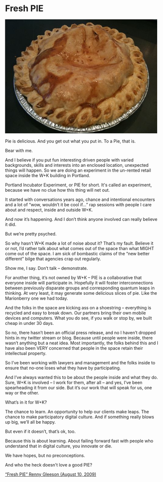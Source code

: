 # Fresh PIE 

![PIE's first pie – – sweet, delicious, local Marionberry.  Mmmmm.  Damn fine PIE. (pie-pie-gleeson.jpg)](/source/images/pie-pie-gleeson.jpg)

Pie is delicious.  And you get out what you put in. To a Pie, that is.

Bear with me.

And I believe if you put fun interesting driven people with varied backgrounds, skills and interests into an enclosed location, unexpected things will happen. So we are doing an experiment in the un-rented retail space inside the W+K building in Portland. 

Portland Incubator Experiment, or PIE for short.  It's called an experiment, because we have no clue how this thing will net out.

It started with conversations years ago, chance and intentional encounters and a lot of “wow, wouldn’t it be cool if…” rap sessions with people I care about and respect, inside and outside W+K.

And now it’s happening. And I don’t think anyone involved can really believe it did. 

But we’re pretty psyched.

So why hasn’t W+K made a lot of noise about it?  That’s my fault. Believe it or not, I’d rather talk about what comes out of the space than what MIGHT come out of the space. I am
sick of bombastic claims of the “new better different” bilge that agencies crap out
regularly.  

Show me, I say.  Don’t talk – demonstrate.  

For another thing, it’s not owned by W+K –  PIE is a collaborative that everyone inside will participate in.  Hopefully it will foster interconnections between previously disparate groups and corresponding quantum leaps in thinking.  At very least, it may generate some delicious slices of pie. Like the Marionberry one we had today. 

And the folks in the space are kicking ass on a shoestring – everything is recycled and easy to break down.  Our partners bring their own mobile devices and computers.  What you do see, if you walk or stop by, we built cheap in under 30 days.  

So no, there hasn’t been an official press release, and no I haven’t dropped hints in my twitter stream or blog. Because until people were inside, there wasn’t anything but a neat idea.  Most importantly, the folks behind this and I have also been VERY concerned that people in the space retain their intellectual property. 

So I’ve been working with lawyers and management and the folks inside to ensure that no-one loses what they have by participating.

And I’ve always wanted this to be about the people inside and what they do. Sure, W+K  is involved – I work for them, after all – and yes, I’ve been spearheading it from our side. But it’s our work that will speak for us, one way or the other.

What’s in it for W+K? 

The chance to learn. An opportunity to help our clients make leaps. The chance to make participatory digital culture.  And if something really blows up big, we’ll all be happy.

But even if it doesn’t, that’s ok, too.

Because this is about learning.  About failing forward fast with people who understand that
in digital culture, you innovate or die. 

We have hopes, but no preconceptions. 

And who the heck doesn't love a good PIE?

[“Fresh PIE” Renny Gleeson (August 10, 2009)](http://www.rennygleeson.com/fresh-pie/)


